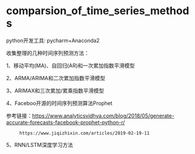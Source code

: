 # comparsion_of_time_series_methods
python开发工具: pycharm+Anaconda2

收集整理的几种时间序列预测方法：

1、移动平均(MA)、自回归(AR)和一次累加指数平滑模型

2、ARMA/ARIMA和二次累加指数平滑模型

3、ARIMAX和三次累加/累乘指数平滑模型

4、Faceboo开源的时间序列预测算法Prophet

参考链接：https://www.analyticsvidhya.com/blog/2018/05/generate-accurate-forecasts-facebook-prophet-python-r/

         https://www.jiqizhixin.com/articles/2019-02-19-11
         

5、RNN/LSTM深度学习方法

